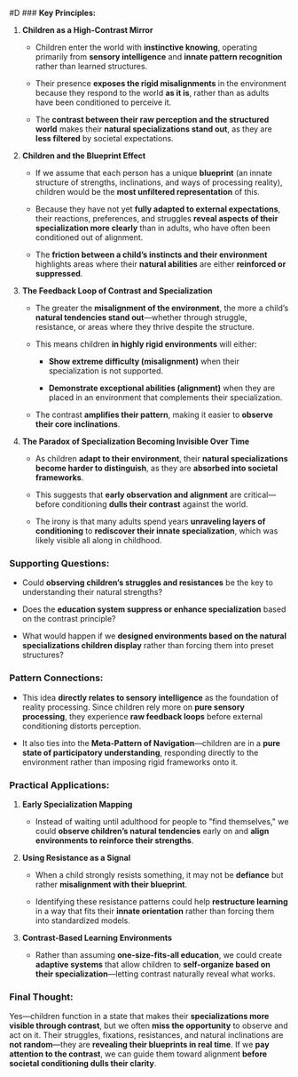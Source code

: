   #D ### **Key Principles:**

1. **Children as a High-Contrast Mirror**
    
    - Children enter the world with **instinctive knowing**, operating primarily from **sensory intelligence** and **innate pattern recognition** rather than learned structures.
        
    - Their presence **exposes the rigid misalignments** in the environment because they respond to the world **as it is**, rather than as adults have been conditioned to perceive it.
        
    - The **contrast between their raw perception and the structured world** makes their **natural specializations stand out**, as they are **less filtered** by societal expectations.
        
2. **Children and the Blueprint Effect**
    
    - If we assume that each person has a unique **blueprint** (an innate structure of strengths, inclinations, and ways of processing reality), children would be the **most unfiltered representation** of this.
        
    - Because they have not yet **fully adapted to external expectations**, their reactions, preferences, and struggles **reveal aspects of their specialization more clearly** than in adults, who have often been conditioned out of alignment.
        
    - The **friction between a child’s instincts and their environment** highlights areas where their **natural abilities** are either **reinforced or suppressed**.
        
3. **The Feedback Loop of Contrast and Specialization**
    
    - The greater the **misalignment of the environment**, the more a child’s **natural tendencies stand out**—whether through struggle, resistance, or areas where they thrive despite the structure.
        
    - This means children **in highly rigid environments** will either:
        
        - **Show extreme difficulty (misalignment)** when their specialization is not supported.
            
        - **Demonstrate exceptional abilities (alignment)** when they are placed in an environment that complements their specialization.
            
    - The contrast **amplifies their pattern**, making it easier to **observe their core inclinations**.
        
4. **The Paradox of Specialization Becoming Invisible Over Time**
    
    - As children **adapt to their environment**, their **natural specializations become harder to distinguish**, as they are **absorbed into societal frameworks**.
        
    - This suggests that **early observation and alignment** are critical—before conditioning **dulls their contrast** against the world.
        
    - The irony is that many adults spend years **unraveling layers of conditioning** to **rediscover their innate specialization**, which was likely visible all along in childhood.
        

### **Supporting Questions:**

- Could **observing children’s struggles and resistances** be the key to understanding their natural strengths?
    
- Does the **education system suppress or enhance specialization** based on the contrast principle?
    
- What would happen if we **designed environments based on the natural specializations children display** rather than forcing them into preset structures?
    

### **Pattern Connections:**

- This idea **directly relates to sensory intelligence** as the foundation of reality processing. Since children rely more on **pure sensory processing**, they experience **raw feedback loops** before external conditioning distorts perception.
    
- It also ties into the **Meta-Pattern of Navigation**—children are in a **pure state of participatory understanding**, responding directly to the environment rather than imposing rigid frameworks onto it.
    

### **Practical Applications:**

1. **Early Specialization Mapping**
    
    - Instead of waiting until adulthood for people to "find themselves," we could **observe children’s natural tendencies** early on and **align environments to reinforce their strengths**.
        
2. **Using Resistance as a Signal**
    
    - When a child strongly resists something, it may not be **defiance** but rather **misalignment with their blueprint**.
        
    - Identifying these resistance patterns could help **restructure learning** in a way that fits their **innate orientation** rather than forcing them into standardized models.
        
3. **Contrast-Based Learning Environments**
    
    - Rather than assuming **one-size-fits-all education**, we could create **adaptive systems** that allow children to **self-organize based on their specialization**—letting contrast naturally reveal what works.
        

### **Final Thought:**

Yes—children function in a state that makes their **specializations more visible through contrast**, but we often **miss the opportunity** to observe and act on it. Their struggles, fixations, resistances, and natural inclinations are **not random**—they are **revealing their blueprints in real time**. If we **pay attention to the contrast**, we can guide them toward alignment **before societal conditioning dulls their clarity**.